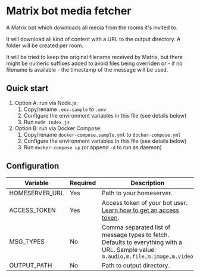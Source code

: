 # Matrix bot media fetcher

A Matrix bot which downloads all media from the rooms it's invited to.

It will download all kind of content with a URL to the output directory. A folder will be created per room.

It will be tried to keep the original filename received by Matrix, but there might be numeric suffixes added to avoid files being overriden or - if no filename is available - the timestamp of the message will be used.

## Quick start

1. Option A: run via Node.js:
   1. Copy/rename `.env.sample` to `.env`
   1. Configure the environment variables in this file (see details below)
   1. Run `node index.js`
1. Option B: run via Docker Compose:
   1. Copy/rename `docker-compose.sample.yml` to `docker-compose.yml`
   1. Configure the environment variables in this file (see details below)
   1. Run `docker-compose up` (or append `-d` to run as daemon)

## Configuration

| Variable | Required | Description |
| -- | -- | -- |
| HOMESERVER_URL | Yes | Path to your homeserver. |
| ACCESS_TOKEN | Yes | Access token of your bot user. [Learn how to get an access token](https://t2bot.io/docs/access_tokens/). |
| MSG_TYPES | No | Comma separated list of message types to fetch. Defaults to everything with a URL. Sample value: `m.audio,m.file,m.image,m.video` |
| OUTPUT_PATH | No | Path to output directory. |
